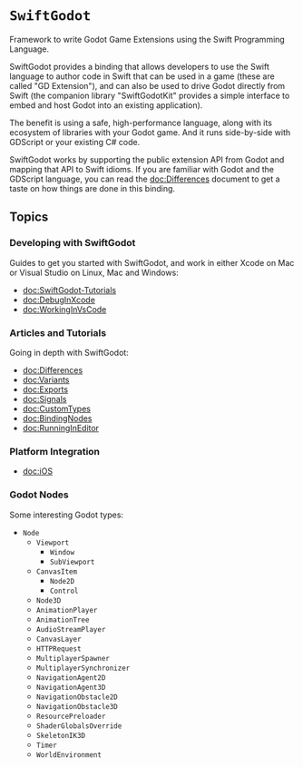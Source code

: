 # ``SwiftGodot``

Framework to write Godot Game Extensions using the Swift Programming Language.

SwiftGodot provides a binding that allows developers to use the Swift language
to author code in Swift that can be used in a game (these are called "GD
Extension"), and can also be used to drive Godot directly from Swift (the
companion library "SwiftGodotKit" provides a simple interface to embed and host
Godot into an existing application).

The benefit is using a safe, high-performance language, along with its ecosystem
of libraries with your Godot game.   And it runs side-by-side with GDScript or
your existing C# code.

SwiftGodot works by supporting the public extension API from Godot and mapping
that API to Swift idioms.   If you are familiar with Godot and the GDScript
language, you can read the <doc:Differences> document to get a taste on how
things are done in this binding.

## Topics

### Developing with SwiftGodot

Guides to get you started with SwiftGodot, and work in either Xcode on Mac or
Visual Studio on Linux, Mac and Windows:

- <doc:SwiftGodot-Tutorials>
- <doc:DebugInXcode>
- <doc:WorkingInVsCode>

### Articles and Tutorials

Going in depth with SwiftGodot:

- <doc:Differences>
- <doc:Variants>
- <doc:Exports>
- <doc:Signals>
- <doc:CustomTypes>
- <doc:BindingNodes>
- <doc:RunningInEditor>

### Platform Integration

- <doc:iOS>

### Godot Nodes

Some interesting Godot types:

- ``Node``
  - ``Viewport``
    - ``Window``
    - ``SubViewport``
  - ``CanvasItem``
    - ``Node2D``
    - ``Control``
  - ``Node3D``
  - ``AnimationPlayer``
  - ``AnimationTree``
  - ``AudioStreamPlayer``
  - ``CanvasLayer``
  - ``HTTPRequest``
  - ``MultiplayerSpawner``
  - ``MultiplayerSynchronizer``
  - ``NavigationAgent2D``
  - ``NavigationAgent3D``
  - ``NavigationObstacle2D``
  - ``NavigationObstacle3D``
  - ``ResourcePreloader``
  - ``ShaderGlobalsOverride``
  - ``SkeletonIK3D``
  - ``Timer``
  - ``WorldEnvironment``
